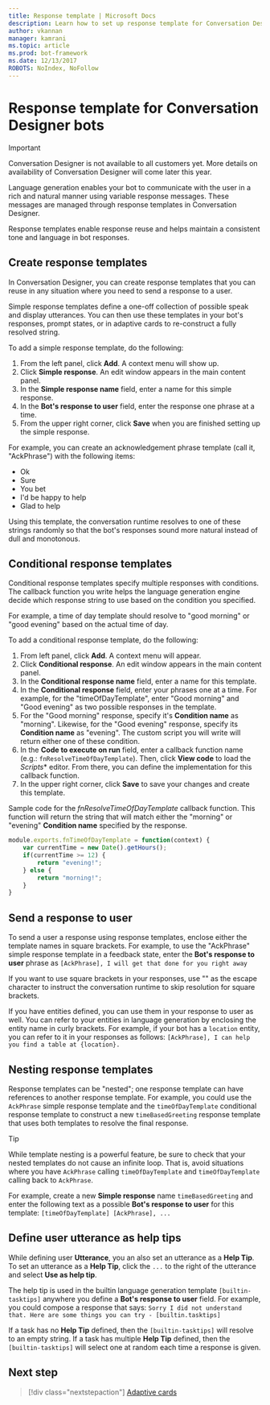 ```yaml
---
title: Response template | Microsoft Docs
description: Learn how to set up response template for Conversation Designer bots.
author: vkannan
manager: kamrani
ms.topic: article
ms.prod: bot-framework
ms.date: 12/13/2017
ROBOTS: NoIndex, NoFollow
---
```


# Response template for Conversation Designer bots
> [!IMPORTANT]
> Conversation Designer is not available to all customers yet. More details on
> availability of Conversation Designer will come later this year.

Language generation enables your bot to communicate with the user in a rich and natural manner using variable response messages. These messages are managed through response templates in Conversation Designer.

Response templates enable response reuse and helps maintain a consistent tone and language in bot responses. 

## Create response templates

In Conversation Designer, you can create response templates that you can reuse in any situation where you need to send a response to a user. 

Simple response templates define a one-off collection of possible speak and display utterances. You can then use these templates in your bot's responses, prompt states, or in adaptive cards to re-construct a fully resolved string.

To add a simple response template, do the following:
1. From the left panel, click **Add**. A context menu will show up.
2. Click **Simple response**. An edit window appears in the main content panel.
3. In the **Simple response name** field, enter a name for this simple response.
4. In the **Bot's response to user** field, enter the response one phrase at a time.
5. From the upper right corner, click **Save** when you are finished setting up the simple response. 

For example, you can create an acknowledgement phrase template (call it, "AckPhrase") with the following items:

- Ok
- Sure
- You bet
- I'd be happy to help
- Glad to help

Using this template, the conversation runtime resolves to one of these strings randomly so that the bot's responses sound more natural instead of dull and monotonous.

## Conditional response templates

Conditional response templates specify multiple responses with conditions. The callback function you write helps the language generation engine decide which response string to use based on the condition you specified. 

For example, a time of day template should resolve to "good morning" or "good evening" based on the actual time of day. 

To add a conditional response template, do the following:
1. From left panel, click **Add**. A context menu will appear.
2. Click **Conditional response**. An edit window appears in the main content panel.
3. In the **Conditional response name** field, enter a name for this template.
4. In the **Conditional response** field, enter your phrases one at a time. For example, for the "timeOfDayTemplate", enter "Good morning" and "Good evening" as two possible responses in the template.
5. For the "Good morning" response, specify it's **Condition name** as "morning". Likewise, for the "Good evening" response, specify its **Condition name** as "evening". The custom script you will write will return either one of these condition.
6. In the **Code to execute on run** field, enter a callback function name (e.g.: `fnResolveTimeOfDayTemplate`). Then, click **View code** to load the *Scripts** editor. From there, you can define the implementation for this callback function.
7. In the upper right corner, click **Save** to save your changes and create this template.

Sample code for the *fnResolveTimeOfDayTemplate* callback function. This function will return the string that will match either the "morning" or "evening" **Condition name** specified by the response.

```javascript
module.exports.fnTimeOfDayTemplate = function(context) {
    var currentTime = new Date().getHours();
    if(currentTime >= 12) {
        return "evening!";
    } else {
        return "morning!";
    }
}

```

## Send a response to user

To send a user a response using response templates, enclose either the template names in square brackets. For example, to use the "AckPhrase" simple response template in a feedback state, enter the **Bot's response to user** phrase as `[AckPhrase], I will get that done for you right away`

If you want to use square brackets in your responses, use "\" as the escape character to instruct the conversation runtime to skip resolution for square brackets.

If you have entities defined, you can use them in your response to user as well. You can refer to your entities in language generation by enclosing the entity name in curly brackets. For example, if your bot has a `location` entity, you can refer to it in your responses as follows: `[AckPhrase], I can help you find a table at {location}.`

## Nesting response templates

Response templates can be "nested"; one response template can have references to another response template. For example, you could use the `AckPhrase` simple response template and the `timeOfDayTemplate` conditional response template to construct a new `timeBasedGreeting` response template that uses both templates to resolve the final response. 

> [!TIP]
> While template nesting is a powerful feature, be sure to check that your nested templates do not cause an infinite loop. That is, avoid situations where you have `AckPhrase` calling `timeOfDayTemplate` and `timeOfDayTemplate` calling back to `AckPhrase`.

For example, create a new **Simple response** name `timeBasedGreeting` and enter the following text as a possible **Bot's response to user** for this template: `[timeOfDayTemplate] [AckPhrase], ... `

## Define user utterance as help tips

While defining user **Utterance**, you an also set an utterance as a **Help Tip**. To set an utterance as a **Help Tip**, click the `...` to the right of the utterance and select **Use as help tip**. 

The help tip is used in the builtin language generation template `[builtin-tasktips]` anywhere you define a **Bot's response to user** field. For example, you could compose a response that says: `Sorry I did not understand that. Here are some things you can try - [builtin.tasktips]`

If a task has no **Help Tip** defined, then the `[builtin-tasktips]` will resolve to an empty string. If a task has multiple **Help Tip** defined, then the `[builtin-tasktips]` will select one at random each time a response is given.

## Next step
> [!div class="nextstepaction"]
> [Adaptive cards](conversation-designer-adaptive-cards.md)
